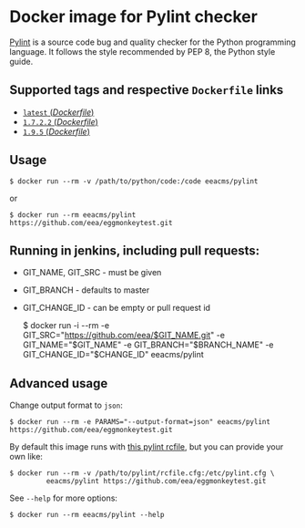 # Docker image for Pylint checker

[Pylint](https://www.pylint.org/) is a source code bug and quality checker for the Python programming language. It follows the style recommended by PEP 8, the Python style guide.

## Supported tags and respective `Dockerfile` links

- [`latest` (*Dockerfile*)](https://github.com/eea/eea.docker.pylint/blob/master/Dockerfile)
- [`1.7.2.2` (*Dockerfile*)](https://github.com/eea/eea.docker.pylint/blob/1.7.2.2/Dockerfile)
- [`1.9.5` (*Dockerfile*)](https://github.com/eea/eea.docker.pylint/blob/1.9.5/Dockerfile)

## Usage

    $ docker run --rm -v /path/to/python/code:/code eeacms/pylint

or

    $ docker run --rm eeacms/pylint https://github.com/eea/eggmonkeytest.git

## Running in jenkins, including pull requests:

* GIT_NAME, GIT_SRC  - must be given
* GIT_BRANCH - defaults to master
* GIT_CHANGE_ID - can be empty or pull request id


    $ docker run -i --rm -e GIT_SRC="https://github.com/eea/$GIT_NAME.git" -e GIT_NAME="$GIT_NAME" -e GIT_BRANCH="$BRANCH_NAME" -e GIT_CHANGE_ID="$CHANGE_ID" eeacms/pylint


## Advanced usage

Change output format to `json`:

    $ docker run --rm -e PARAMS="--output-format=json" eeacms/pylint https://github.com/eea/eggmonkeytest.git


By default this image runs with [this pylint rcfile](https://github.com/eea/eea.docker.pylint/blob/master/pylint.cfg),
but you can provide your own like:


    $ docker run --rm -v /path/to/pylint/rcfile.cfg:/etc/pylint.cfg \
             eeacms/pylint https://github.com/eea/eggmonkeytest.git


See `--help` for more options:

    $ docker run --rm eeacms/pylint --help
